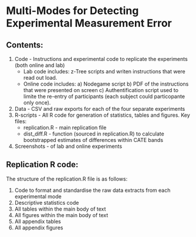 # Multi-Modes for Detecting Experimental Measurement Error 

## Contents:
1. Code - Instructions and experimental code to replicate the experiments (both online and lab)
   * Lab code includes: z-Tree scripts and writen instructions that were read out load.
   * Online code includes:
   a) Nodegame script 
   b) PDF of the instructions that were presented on screen
   c) Authentification script used to limite the re-entry of participants (each subject could particopante only once). 
2. Data - CSV and raw exports for each of the four separate experiments
3. R-scripts - All R code for generation of statistics, tables and figures. Key files:
   * replication.R - main replication file
   * dist_diff.R - function (sourced in replication.R) to calculate bootstrapped estimates of differences within CATE bands
4. Screenshots - of lab and online experiments

## Replication R code:

The structure of the replication.R file is as follows:
1. Code to format and standardise the raw data extracts from each experimental mode
2. Descriptive statistics code
3. All tables within the main body of text
4. All figures within the main body of text
5. All appendix tables
6. All appendix figures
